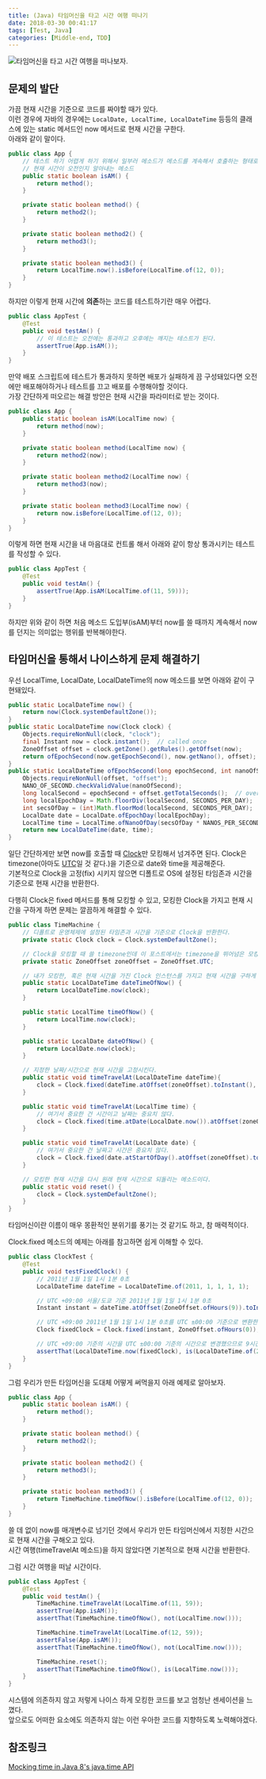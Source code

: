 ```yaml
---
title: (Java) 타임머신을 타고 시간 여행 떠나기
date: 2018-03-30 00:41:17
tags: [Test, Java]
categories: [Middle-end, TDD]
---
```

![타임머신을 타고 시간 여행을 떠나보자.](mock-time-with-time-machine/thumb.png)  

## 문제의 발단
가끔 현재 시간을 기준으로 코드를 짜야할 때가 있다.  
이런 경우에 자바의 경우에는 `LocalDate, LocalTime, LocalDateTime` 등등의 클래스에 있는 static 메서드인 now 메서드로 현재 시간을 구한다.  
아래와 같이 말이다.  

```java
public class App {
    // 테스트 하기 어렵게 하기 위해서 일부러 메소드가 메소드를 계속해서 호출하는 형태로 작성함.
    // 현재 시간이 오전인지 알아내는 메소드
    public static boolean isAM() {
        return method();
    }

    private static boolean method() {
        return method2();
    }

    private static boolean method2() {
        return method3();
    }

    private static boolean method3() {
        return LocalTime.now().isBefore(LocalTime.of(12, 0));
    }
}
```

하지만 이렇게 현재 시간에 **의존**하는 코드를 테스트하기란 매우 어렵다.  
```java
public class AppTest {
    @Test
    public void testAm() {
        // 이 테스트는 오전에는 통과하고 오후에는 깨지는 테스트가 된다.
        assertTrue(App.isAM());
    }
}
```

만약 배포 스크립트에 테스트가 통과하지 못하면 배포가 실패하게 끔 구성돼있다면 오전에만 배포해야하거나 테스트를 끄고 배포를 수행해야할 것이다.  
가장 간단하게 떠오르는 해결 방안은 현재 시간을 파라미터로 받는 것이다.  

```java
public class App {
    public static boolean isAM(LocalTime now) {
        return method(now);
    }

    private static boolean method(LocalTime now) {
        return method2(now);
    }

    private static boolean method2(LocalTime now) {
        return method3(now);
    }

    private static boolean method3(LocalTime now) {
        return now.isBefore(LocalTime.of(12, 0));
    }
}
```

이렇게 하면 현재 시간을 내 마음대로 컨트롤 해서 아래와 같이 항상 통과시키는 테스트를 작성할 수 있다.  
```java
public class AppTest {
    @Test
    public void testAm() {
        assertTrue(App.isAM(LocalTime.of(11, 59)));
    }
}
```

하지만 위와 같이 하면 처음 메소드 도입부(isAM)부터 now를 쓸 때까지 계속해서 now를 던지는 의미없는 행위를 반복해야한다.  

## 타임머신을 통해서 나이스하게 문제 해결하기
우선 LocalTime, LocalDate, LocalDateTime의 now 메소드를 보면 아래와 같이 구현돼있다.  
```java
public static LocalDateTime now() {
    return now(Clock.systemDefaultZone());
}
public static LocalDateTime now(Clock clock) {
    Objects.requireNonNull(clock, "clock");
    final Instant now = clock.instant();  // called once
    ZoneOffset offset = clock.getZone().getRules().getOffset(now);
    return ofEpochSecond(now.getEpochSecond(), now.getNano(), offset);
}
public static LocalDateTime ofEpochSecond(long epochSecond, int nanoOfSecond, ZoneOffset offset) {
    Objects.requireNonNull(offset, "offset");
    NANO_OF_SECOND.checkValidValue(nanoOfSecond);
    long localSecond = epochSecond + offset.getTotalSeconds();  // overflow caught later
    long localEpochDay = Math.floorDiv(localSecond, SECONDS_PER_DAY);
    int secsOfDay = (int)Math.floorMod(localSecond, SECONDS_PER_DAY);
    LocalDate date = LocalDate.ofEpochDay(localEpochDay);
    LocalTime time = LocalTime.ofNanoOfDay(secsOfDay * NANOS_PER_SECOND + nanoOfSecond);
    return new LocalDateTime(date, time);
}
```
일단 간단하게만 보면 now를 호출할 때 [Clock](https://docs.oracle.com/javase/8/docs/api/java/time/Clock.html)만 모킹해서 넘겨주면 된다.
Clock은 timezone(아마도 [UTC](https://ko.wikipedia.org/wiki/%ED%98%91%EC%A0%95_%EC%84%B8%EA%B3%84%EC%8B%9C)일 것 같다.)을 기준으로 date와 time을 제공해준다.  
기본적으로 Clock을 고정(fix) 시키지 않으면 디폴트로 OS에 설정된 타임존과 시간을 기준으로 현재 시간을 반환한다.  

다행히 Clock은 fixed 메서드를 통해 모킹할 수 있고, 모킹한 Clock을 가지고 현재 시간을 구하게 하면 문제는 깔끔하게 해결할 수 있다.  
```java
public class TimeMachine {
    // 디폴트로 운영체제에 설정된 타임존과 시간을 기준으로 Clock을 반환한다.
    private static Clock clock = Clock.systemDefaultZone();

    // Clock을 모킹할 때 쓸 timezone인데 이 포스트에서는 timezone을 뛰어넘은 모킹은 다루지 않으므로 운영체제에 설정된 UTC 타임존을 사용하겠다.
    private static ZoneOffset zoneOffset = ZoneOffset.UTC;

    // 내가 모킹한, 혹은 현재 시간을 가진 Clock 인스턴스를 가지고 현재 시간을 구하게 된다.
    public static LocalDateTime dateTimeOfNow() {
        return LocalDateTime.now(clock);
    }

    public static LocalTime timeOfNow() {
        return LocalTime.now(clock);
    }

    public static LocalDate dateOfNow() {
        return LocalDate.now(clock);
    }

    // 지정한 날짜/시간으로 현재 시간을 고정시킨다.
    public static void timeTravelAt(LocalDateTime dateTime){
        clock = Clock.fixed(dateTime.atOffset(zoneOffset).toInstant(), zoneOffset);
    }

    public static void timeTravelAt(LocalTime time) {
        // 여기서 중요한 건 시간이고 날짜는 중요치 않다.
        clock = Clock.fixed(time.atDate(LocalDate.now()).atOffset(zoneOffset).toInstant(), zoneOffset);
    }

    public static void timeTravelAt(LocalDate date) {
        // 여기서 중요한 건 날짜고 시간은 중요치 않다.
        clock = Clock.fixed(date.atStartOfDay().atOffset(zoneOffset).toInstant(), zoneOffset);
    }

    // 모킹한 현재 시간을 다시 원래 현재 시간으로 되돌리는 메소드이다.
    public static void reset() {
        clock = Clock.systemDefaultZone();
    }
}
```
타임머신이란 이름이 매우 몽환적인 분위기를 풍기는 것 같기도 하고, 참 매력적이다.  

Clock.fixed 메소드의 예제는 아래를 참고하면 쉽게 이해할 수 있다.  
```java
public class ClockTest {
    @Test
    public void testFixedClock() {
        // 2011년 1월 1일 1시 1분 0초
        LocalDateTime dateTime = LocalDateTime.of(2011, 1, 1, 1, 1);

        // UTC +09:00 서울/도쿄 기준 2011년 1월 1일 1시 1분 0초
        Instant instant = dateTime.atOffset(ZoneOffset.ofHours(9)).toInstant();

        // UTC +09:00 2011년 1월 1일 1시 1분 0초를 UTC ±00:00 기준으로 변환한 Clock
        Clock fixedClock = Clock.fixed(instant, ZoneOffset.ofHours(0));

        // UTC +09:00 기준의 시간을 UTC ±00:00 기준의 시간으로 변경했으므로 9시간만 빼면 된다.
        assertThat(LocalDateTime.now(fixedClock), is(LocalDateTime.of(2010, 12, 31, 16, 1)));
    }
}
```
  
그럼 우리가 만든 타임머신을 도대체 어떻게 써먹을지 아래 예제로 알아보자.  

```java
public class App {
    public static boolean isAM() {
        return method();
    }

    private static boolean method() {
        return method2();
    }

    private static boolean method2() {
        return method3();
    }

    private static boolean method3() {
        return TimeMachine.timeOfNow().isBefore(LocalTime.of(12, 0));
    }
}
```

쓸 데 없이 now를 매개변수로 넘기던 것에서 우리가 만든 타임머신에서 지정한 시간으로 현재 시간을 구해오고 있다.  
시간 여행(timeTravelAt 메소드)을 하지 않았다면 기본적으로 현재 시간을 반환한다.  

그럼 시간 여행을 떠날 시간이다.  
```java
public class AppTest {
    @Test
    public void testAm() {
        TimeMachine.timeTravelAt(LocalTime.of(11, 59));
        assertTrue(App.isAM());
        assertThat(TimeMachine.timeOfNow(), not(LocalTime.now()));

        TimeMachine.timeTravelAt(LocalTime.of(12, 59));
        assertFalse(App.isAM());
        assertThat(TimeMachine.timeOfNow(), not(LocalTime.now()));

        TimeMachine.reset();
        assertThat(TimeMachine.timeOfNow(), is(LocalTime.now()));
    }
}
```
시스템에 의존하지 않고 저렇게 나이스 하게 모킹한 코드를 보고 엄청난 센세이션을 느꼈다.  
앞으로도 어떠한 요소에도 의존하지 않는 이런 우아한 코드를 지향하도록 노력해야겠다.

## 참조링크
[Mocking time in Java 8's java.time API](https://stackoverflow.com/a/29360514/8778461)
